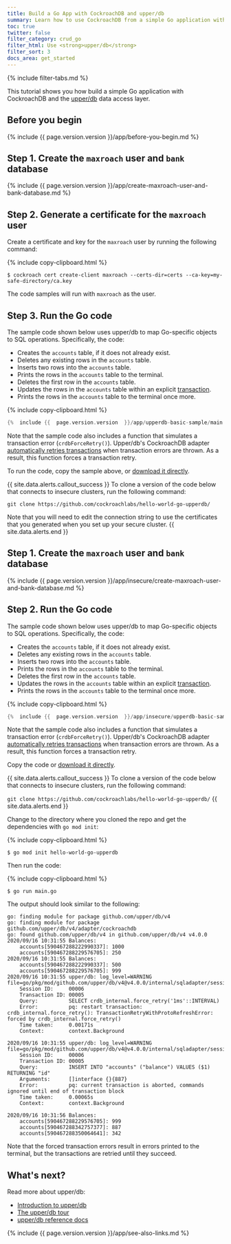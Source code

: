 ```yaml
---
title: Build a Go App with CockroachDB and upper/db
summary: Learn how to use CockroachDB from a simple Go application with the upper/db data access layer.
toc: true
twitter: false
filter_category: crud_go
filter_html: Use <strong>upper/db</strong>
filter_sort: 3
docs_area: get_started
---
```


{%  include filter-tabs.md %}

This tutorial shows you how build a simple Go application with CockroachDB and the [upper/db](https://upper.io/) data access layer.

## Before you begin

{%  include {{ page.version.version }}/app/before-you-begin.md %}

<section class="filter-content" markdown="1" data-scope="secure">

## Step 1. Create the `maxroach` user and `bank` database

{%  include {{ page.version.version }}/app/create-maxroach-user-and-bank-database.md %}

## Step 2. Generate a certificate for the `maxroach` user

Create a certificate and key for the `maxroach` user by running the following command:

{%  include copy-clipboard.html %}
~~~ shell
$ cockroach cert create-client maxroach --certs-dir=certs --ca-key=my-safe-directory/ca.key
~~~

The code samples will run with `maxroach` as the user.

## Step 3. Run the Go code

The sample code shown below uses upper/db to map Go-specific objects to SQL operations. Specifically, the code:

- Creates the `accounts` table, if it does not already exist.
- Deletes any existing rows in the `accounts` table.
- Inserts two rows into the `accounts` table.
- Prints the rows in the `accounts` table to the terminal.
- Deletes the first row in the `accounts` table.
- Updates the rows in the `accounts` table within an explicit [transaction](transactions.html).
- Prints the rows in the `accounts` table to the terminal once more.

{%  include copy-clipboard.html %}
~~~ go
{%  include {{  page.version.version  }}/app/upperdb-basic-sample/main.go %}
~~~

Note that the sample code also includes a function that simulates a transaction error (`crdbForceRetry()`). Upper/db's CockroachDB adapter [automatically retries transactions](transactions.html#client-side-intervention) when transaction errors are thrown. As a result, this function forces a transaction retry.

To run the code, copy the sample above, or <a href="https://raw.githubusercontent.com/cockroachdb/docs/master/_includes/{{  page.version.version  }}/app/upperdb-basic-sample/main.go" download>download it directly</a>.

{{ site.data.alerts.callout_success }}
To clone a version of the code below that connects to insecure clusters, run the following command:

`git clone https://github.com/cockroachlabs/hello-world-go-upperdb/`

Note that you will need to edit the connection string to use the certificates that you generated when you set up your secure cluster.
{{ site.data.alerts.end }}

</section>

<section class="filter-content" markdown="1" data-scope="insecure">

## Step 1. Create the `maxroach` user and `bank` database

{%  include {{ page.version.version }}/app/insecure/create-maxroach-user-and-bank-database.md %}

## Step 2. Run the Go code

The sample code shown below uses upper/db to map Go-specific objects to SQL operations. Specifically, the code:

- Creates the `accounts` table, if it does not already exist.
- Deletes any existing rows in the `accounts` table.
- Inserts two rows into the `accounts` table.
- Prints the rows in the `accounts` table to the terminal.
- Deletes the first row in the `accounts` table.
- Updates the rows in the `accounts` table within an explicit [transaction](transactions.html).
- Prints the rows in the `accounts` table to the terminal once more.

{%  include copy-clipboard.html %}
~~~ go
{%  include {{  page.version.version  }}/app/insecure/upperdb-basic-sample/main.go %}
~~~

Note that the sample code also includes a function that simulates a transaction error (`crdbForceRetry()`). Upper/db's CockroachDB adapter [automatically retries transactions](transactions.html#client-side-intervention) when transaction errors are thrown. As a result, this function forces a transaction retry.

Copy the code or <a href="https://raw.githubusercontent.com/cockroachdb/docs/master/_includes/{{  page.version.version  }}/app/insecure/upperdb-basic-sample/main.go" download>download it directly</a>.

{{ site.data.alerts.callout_success }}
To clone a version of the code below that connects to insecure clusters, run the following command:

`git clone https://github.com/cockroachlabs/hello-world-go-upperdb/`
{{ site.data.alerts.end }}

</section>

Change to the directory where you cloned the repo and get the dependencies with `go mod init`:

{%  include copy-clipboard.html %}
~~~ shell
$ go mod init hello-world-go-upperdb
~~~

Then run the code:

{%  include copy-clipboard.html %}
~~~ shell
$ go run main.go
~~~

The output should look similar to the following:

~~~
go: finding module for package github.com/upper/db/v4
go: finding module for package github.com/upper/db/v4/adapter/cockroachdb
go: found github.com/upper/db/v4 in github.com/upper/db/v4 v4.0.0
2020/09/16 10:31:55 Balances:
	accounts[590467288222990337]: 1000
	accounts[590467288229576705]: 250
2020/09/16 10:31:55 Balances:
	accounts[590467288222990337]: 500
	accounts[590467288229576705]: 999
2020/09/16 10:31:55 upper/db: log_level=WARNING file=go/pkg/mod/github.com/upper/db/v4@v4.0.0/internal/sqladapter/session.go:642
	Session ID:     00006
	Transaction ID: 00005
	Query:          SELECT crdb_internal.force_retry('1ms'::INTERVAL)
	Error:          pq: restart transaction: crdb_internal.force_retry(): TransactionRetryWithProtoRefreshError: forced by crdb_internal.force_retry()
	Time taken:     0.00171s
	Context:        context.Background

2020/09/16 10:31:55 upper/db: log_level=WARNING file=go/pkg/mod/github.com/upper/db/v4@v4.0.0/internal/sqladapter/session.go:642
	Session ID:     00006
	Transaction ID: 00005
	Query:          INSERT INTO "accounts" ("balance") VALUES ($1) RETURNING "id"
	Arguments:      []interface {}{887}
	Error:          pq: current transaction is aborted, commands ignored until end of transaction block
	Time taken:     0.00065s
	Context:        context.Background

2020/09/16 10:31:56 Balances:
	accounts[590467288229576705]: 999
	accounts[590467288342757377]: 887
	accounts[590467288350064641]: 342
~~~

Note that the forced transaction errors result in errors printed to the terminal, but the transactions are retried until they succeed.

## What's next?

Read more about upper/db:

- [Introduction to upper/db](https://upper.io/v4/getting-started/)
- [The upper/db tour](https://tour.upper.io/)
- [upper/db reference docs](https://pkg.go.dev/github.com/upper/db/v4)

{%  include {{  page.version.version  }}/app/see-also-links.md %}
